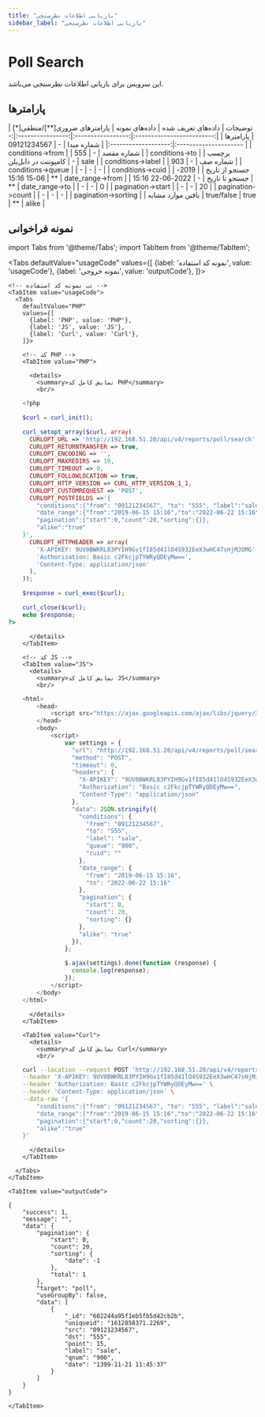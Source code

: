 ```yaml
---
title: "بازیابی اطلاعات نظرسنجی"
sidebar_label: "بازیابی اطلاعات نظرسنجی"
---
```

# Poll Search

این سرویس برای بازیابی اطلاعات نظرسنجی می‌باشد.

## پارامتر‌ها
<div class="custom-table">
|          توضیحات          | داده‌های تعریف شده |   داده‌های نمونه  | پارامترهای ضروری[**]/منطقی[*] |      پارامتر‌ها      |
|:-------------------------:|:-----------------:|:----------------:|:----------------------:|:-------------------:|
|         شماره مبدا        |         -         |    09121234567    |                        |   conditions->from  |
|         شماره مقصد        |         -         |        555       |                        |    conditions->to   |
| برچسب کامپوننت در دایل‌پلن |         -         |       sale       |                        |  conditions->label  |
|          شماره صف         |         -         |        903       |                        |  conditions->queue  |
|             -             |         -         |         -        |                        |   conditions->cuid  |
|       جستجو از تاریخ      |                   | 2019-06-15 15:16 |           **           |   date_range->from  |
|       جستجو تا تاریخ      |         -         | 2022-06-22 15:16 |           **           |    date_range->to   |
|             -             |         -         |         0        |                        |  pagination->start  |
|             -             |         -         |        20        |                        |  pagination->count  |
|             -             |         -         |         -        |                        | pagination->sorting |
|     یافتن موارد مشابه     |     true/false    |       true       |           **           |        alike        |
</div>


## نمونه فراخوانی

<!--  -->


import Tabs from '@theme/Tabs';
import TabItem from '@theme/TabItem';

  <Tabs
    defaultValue="usageCode"
    values={[
      {label: 'نمونه کد استفاده', value: 'usageCode'},
      {label: 'نمونه خروجی', value: 'outputCode'},
    ]}>

    <!-- تب نمونه کد استفاده -->
    <TabItem value="usageCode">
      <Tabs
        defaultValue="PHP"
        values={[
          {label: 'PHP', value: 'PHP'},
          {label: 'JS', value: 'JS'},
          {label: 'Curl', value: 'Curl'},
        ]}>

        <!-- کد PHP -->
        <TabItem value="PHP">
      
          <details>
            <summary>نمایش کامل کد PHP</summary>
            <br/>

```php
	<?php

	$curl = curl_init();

	curl_setopt_array($curl, array(
	  CURLOPT_URL => 'http://192.168.51.20/api/v4/reports/poll/search',
	  CURLOPT_RETURNTRANSFER => true,
	  CURLOPT_ENCODING => '',
	  CURLOPT_MAXREDIRS => 10,
	  CURLOPT_TIMEOUT => 0,
	  CURLOPT_FOLLOWLOCATION => true,
	  CURLOPT_HTTP_VERSION => CURL_HTTP_VERSION_1_1,
	  CURLOPT_CUSTOMREQUEST => 'POST',
	  CURLOPT_POSTFIELDS =>'{
		"conditions":{"from": "09121234567", "to": "555", "label":"sale", "queue":"900", "cuid":""},
		"date_range":{"from":"2019-06-15 15:16","to":"2022-06-22 15:16"},
		"pagination":{"start":0,"count":20,"sorting":{}},
		"alike":"true"
	}',
	  CURLOPT_HTTPHEADER => array(
		'X-APIKEY: 9UV0BWKRL83PYIH9Gv1fI85d41lO4S932EeX3wHC47sHjMJOMG',
		'Authorization: Basic c2FkcjpTYWRyQDEyMw==',
		'Content-Type: application/json'
	  ),
	));

	$response = curl_exec($curl);

	curl_close($curl);
	echo $response;
?>
```

          </details>
        </TabItem>

        <!-- کد JS -->
        <TabItem value="JS">
          <details>
            <summary>نمایش کامل کد JS</summary>
            <br/>

```js
	<html>
		<head>
			<script src="https://ajax.googleapis.com/ajax/libs/jquery/3.5.1/jquery.min.js"></script>
		</head>
		<body>
			<script>
				var settings = {
				  "url": "http://192.168.51.20/api/v4/reports/poll/search",
				  "method": "POST",
				  "timeout": 0,
				  "headers": {
					"X-APIKEY": "9UV0BWKRL83PYIH9Gv1fI85d41lO4S932EeX3wHC47sHjMJOMG",
					"Authorization": "Basic c2FkcjpTYWRyQDEyMw==",
					"Content-Type": "application/json"
				  },
				  "data": JSON.stringify({
					"conditions": {
					  "from": "09121234567",
					  "to": "555",
					  "label": "sale",
					  "queue": "900",
					  "cuid": ""
					},
					"date_range": {
					  "from": "2019-06-15 15:16",
					  "to": "2022-06-22 15:16"
					},
					"pagination": {
					  "start": 0,
					  "count": 20,
					  "sorting": {}
					},
					"alike": "true"
				  }),
				};

				$.ajax(settings).done(function (response) {
				  console.log(response);
				});
			</script>
		</body>
	</html>
```

          </details>
        </TabItem>

        <TabItem value="Curl">
          <details>
            <summary>نمایش کامل کد Curl</summary>
            <br/>

```bash
	curl --location --request POST 'http://192.168.51.20/api/v4/reports/poll/search' \
	--header 'X-APIKEY: 9UV0BWKRL83PYIH9Gv1fI85d41lO4S932EeX3wHC47sHjMJOMG' \
	--header 'Authorization: Basic c2FkcjpTYWRyQDEyMw==' \
	--header 'Content-Type: application/json' \
	--data-raw '{
		"conditions":{"from": "09121234567", "to": "555", "label":"sale", "queue":"900", "cuid":""},
		"date_range":{"from":"2019-06-15 15:16","to":"2022-06-22 15:16"},
		"pagination":{"start":0,"count":20,"sorting":{}},
		"alike":"true"
	}'
```

          </details>
        </TabItem>

      </Tabs>
    </TabItem>

    <TabItem value="outputCode">

```shell
{
    "success": 1,
    "message": "",
    "data": {
        "pagination": {
            "start": 0,
            "count": 20,
            "sorting": {
                "date": -1
            },
            "total": 1
        },
        "target": "poll",
        "useGroupBy": false,
        "data": [
            {
                "_id": "602244a95f1eb5fb5d42cb2b",
                "uniqueid": "1612858371.2269",
                "src": "09121234567",
                "dst": "555",
                "point": 15,
                "label": "sale",
                "qnum": "900",
                "date": "1399-11-21 11:45:37"
            }
        ]
    }
}
```
    </TabItem>

  </Tabs>


